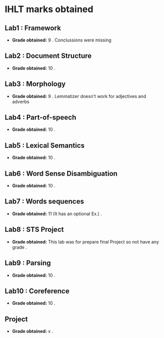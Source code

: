 # IHLT marks obtained

## Lab1 : Framework

* **Grade obtained:** 9 . Conclussions were missing

## Lab2 : Document Structure

* **Grade obtained:** 10 .

## Lab3 : Morphology

* **Grade obtained:** 9 . Lemmatizer doesn't work for adjectives and adverbs

## Lab4 : Part-of-speech

* **Grade obtained:** 10 . 

## Lab5 : Lexical Semantics

* **Grade obtained:** 10 . 

## Lab6 : Word Sense Disambiguation

* **Grade obtained:** 10 . 

## Lab7 : Words sequences

* **Grade obtained:** 11 (It has an optional Ex.) . 

## Lab8 : STS Project

* **Grade obtained:** This lab was for prepare final Project so not have any grade . 

## Lab9 : Parsing

* **Grade obtained:** 10 . 

## Lab10 : Coreference

* **Grade obtained:** 10 .


## Project 

* **Grade obtained:** x .
